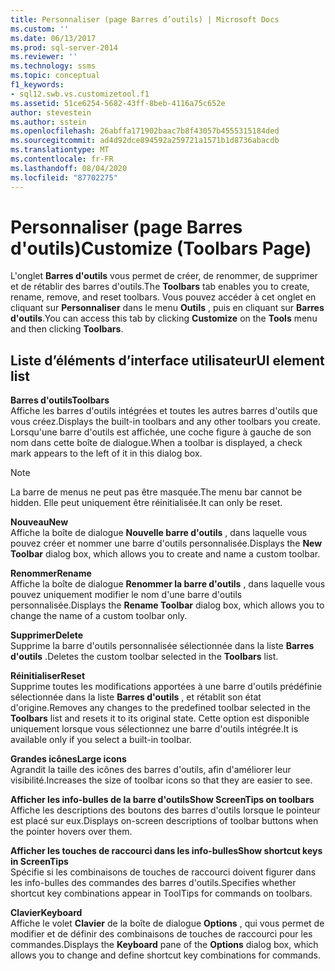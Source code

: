 ```yaml
---
title: Personnaliser (page Barres d’outils) | Microsoft Docs
ms.custom: ''
ms.date: 06/13/2017
ms.prod: sql-server-2014
ms.reviewer: ''
ms.technology: ssms
ms.topic: conceptual
f1_keywords:
- sql12.swb.vs.customizetool.f1
ms.assetid: 51ce6254-5682-43ff-8beb-4116a75c652e
author: stevestein
ms.author: sstein
ms.openlocfilehash: 26abffa171902baac7b8f43057b4555315184ded
ms.sourcegitcommit: ad4d92dce894592a259721a1571b1d8736abacdb
ms.translationtype: MT
ms.contentlocale: fr-FR
ms.lasthandoff: 08/04/2020
ms.locfileid: "87702275"
---
```

# <a name="customize-toolbars-page"></a><span data-ttu-id="92c62-102">Personnaliser (page Barres d'outils)</span><span class="sxs-lookup"><span data-stu-id="92c62-102">Customize (Toolbars Page)</span></span>
  <span data-ttu-id="92c62-103">L'onglet **Barres d'outils** vous permet de créer, de renommer, de supprimer et de rétablir des barres d'outils.</span><span class="sxs-lookup"><span data-stu-id="92c62-103">The **Toolbars** tab enables you to create, rename, remove, and reset toolbars.</span></span> <span data-ttu-id="92c62-104">Vous pouvez accéder à cet onglet en cliquant sur **Personnaliser** dans le menu **Outils** , puis en cliquant sur **Barres d'outils**.</span><span class="sxs-lookup"><span data-stu-id="92c62-104">You can access this tab by clicking **Customize** on the **Tools** menu and then clicking **Toolbars**.</span></span>  
  
## <a name="ui-element-list"></a><span data-ttu-id="92c62-105">Liste d’éléments d’interface utilisateur</span><span class="sxs-lookup"><span data-stu-id="92c62-105">UI element list</span></span>  
 <span data-ttu-id="92c62-106">**Barres d'outils**</span><span class="sxs-lookup"><span data-stu-id="92c62-106">**Toolbars**</span></span>  
 <span data-ttu-id="92c62-107">Affiche les barres d'outils intégrées et toutes les autres barres d'outils que vous créez.</span><span class="sxs-lookup"><span data-stu-id="92c62-107">Displays the built-in toolbars and any other toolbars you create.</span></span> <span data-ttu-id="92c62-108">Lorsqu'une barre d'outils est affichée, une coche figure à gauche de son nom dans cette boîte de dialogue.</span><span class="sxs-lookup"><span data-stu-id="92c62-108">When a toolbar is displayed, a check mark appears to the left of it in this dialog box.</span></span>  
  
> [!NOTE]  
>  <span data-ttu-id="92c62-109">La barre de menus ne peut pas être masquée.</span><span class="sxs-lookup"><span data-stu-id="92c62-109">The menu bar cannot be hidden.</span></span> <span data-ttu-id="92c62-110">Elle peut uniquement être réinitialisée.</span><span class="sxs-lookup"><span data-stu-id="92c62-110">It can only be reset.</span></span>  
  
 <span data-ttu-id="92c62-111">**Nouveau**</span><span class="sxs-lookup"><span data-stu-id="92c62-111">**New**</span></span>  
 <span data-ttu-id="92c62-112">Affiche la boîte de dialogue **Nouvelle barre d'outils** , dans laquelle vous pouvez créer et nommer une barre d'outils personnalisée.</span><span class="sxs-lookup"><span data-stu-id="92c62-112">Displays the **New Toolbar** dialog box, which allows you to create and name a custom toolbar.</span></span>  
  
 <span data-ttu-id="92c62-113">**Renommer**</span><span class="sxs-lookup"><span data-stu-id="92c62-113">**Rename**</span></span>  
 <span data-ttu-id="92c62-114">Affiche la boîte de dialogue **Renommer la barre d'outils** , dans laquelle vous pouvez uniquement modifier le nom d'une barre d'outils personnalisée.</span><span class="sxs-lookup"><span data-stu-id="92c62-114">Displays the **Rename Toolbar** dialog box, which allows you to change the name of a custom toolbar only.</span></span>  
  
 <span data-ttu-id="92c62-115">**Supprimer**</span><span class="sxs-lookup"><span data-stu-id="92c62-115">**Delete**</span></span>  
 <span data-ttu-id="92c62-116">Supprime la barre d'outils personnalisée sélectionnée dans la liste **Barres d'outils** .</span><span class="sxs-lookup"><span data-stu-id="92c62-116">Deletes the custom toolbar selected in the **Toolbars** list.</span></span>  
  
 <span data-ttu-id="92c62-117">**Réinitialiser**</span><span class="sxs-lookup"><span data-stu-id="92c62-117">**Reset**</span></span>  
 <span data-ttu-id="92c62-118">Supprime toutes les modifications apportées à une barre d'outils prédéfinie sélectionnée dans la liste **Barres d'outils** , et rétablit son état d'origine.</span><span class="sxs-lookup"><span data-stu-id="92c62-118">Removes any changes to the predefined toolbar selected in the **Toolbars** list and resets it to its original state.</span></span> <span data-ttu-id="92c62-119">Cette option est disponible uniquement lorsque vous sélectionnez une barre d'outils intégrée.</span><span class="sxs-lookup"><span data-stu-id="92c62-119">It is available only if you select a built-in toolbar.</span></span>  
  
 <span data-ttu-id="92c62-120">**Grandes icônes**</span><span class="sxs-lookup"><span data-stu-id="92c62-120">**Large icons**</span></span>  
 <span data-ttu-id="92c62-121">Agrandit la taille des icônes des barres d'outils, afin d'améliorer leur visibilité.</span><span class="sxs-lookup"><span data-stu-id="92c62-121">Increases the size of toolbar icons so that they are easier to see.</span></span>  
  
 <span data-ttu-id="92c62-122">**Afficher les info-bulles de la barre d'outils**</span><span class="sxs-lookup"><span data-stu-id="92c62-122">**Show ScreenTips on toolbars**</span></span>  
 <span data-ttu-id="92c62-123">Affiche les descriptions des boutons des barres d'outils lorsque le pointeur est placé sur eux.</span><span class="sxs-lookup"><span data-stu-id="92c62-123">Displays on-screen descriptions of toolbar buttons when the pointer hovers over them.</span></span>  
  
 <span data-ttu-id="92c62-124">**Afficher les touches de raccourci dans les info-bulles**</span><span class="sxs-lookup"><span data-stu-id="92c62-124">**Show shortcut keys in ScreenTips**</span></span>  
 <span data-ttu-id="92c62-125">Spécifie si les combinaisons de touches de raccourci doivent figurer dans les info-bulles des commandes des barres d'outils.</span><span class="sxs-lookup"><span data-stu-id="92c62-125">Specifies whether shortcut key combinations appear in ToolTips for commands on toolbars.</span></span>  
  
 <span data-ttu-id="92c62-126">**Clavier**</span><span class="sxs-lookup"><span data-stu-id="92c62-126">**Keyboard**</span></span>  
 <span data-ttu-id="92c62-127">Affiche le volet **Clavier** de la boîte de dialogue **Options** , qui vous permet de modifier et de définir des combinaisons de touches de raccourci pour les commandes.</span><span class="sxs-lookup"><span data-stu-id="92c62-127">Displays the **Keyboard** pane of the **Options** dialog box, which allows you to change and define shortcut key combinations for commands.</span></span>  
